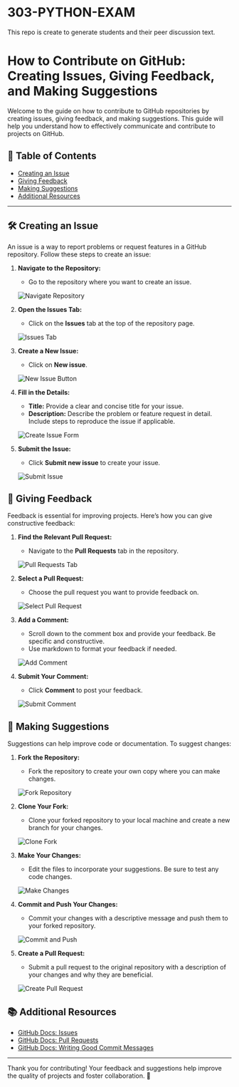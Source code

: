 # 303-PYTHON-EXAM
This repo is create to generate students and their peer discussion text.

# How to Contribute on GitHub: Creating Issues, Giving Feedback, and Making Suggestions

Welcome to the guide on how to contribute to GitHub repositories by creating issues, giving feedback, and making suggestions. This guide will help you understand how to effectively communicate and contribute to projects on GitHub.

## 📌 Table of Contents

- [Creating an Issue](#creating-an-issue)
- [Giving Feedback](#giving-feedback)
- [Making Suggestions](#making-suggestions)
- [Additional Resources](#additional-resources)

---

## 🛠️ Creating an Issue

An issue is a way to report problems or request features in a GitHub repository. Follow these steps to create an issue:

1. **Navigate to the Repository:**
   - Go to the repository where you want to create an issue.

   ![Navigate Repository](https://img.shields.io/badge/Navigate%20to%20Repository-blue?style=for-the-badge&logo=github)

2. **Open the Issues Tab:**
   - Click on the **Issues** tab at the top of the repository page.

   ![Issues Tab](https://img.shields.io/badge/Issues%20Tab-yellow?style=for-the-badge&logo=github)

3. **Create a New Issue:**
   - Click on **New issue**.

   ![New Issue Button](https://img.shields.io/badge/New%20Issue-green?style=for-the-badge&logo=github)

4. **Fill in the Details:**
   - **Title:** Provide a clear and concise title for your issue.
   - **Description:** Describe the problem or feature request in detail. Include steps to reproduce the issue if applicable.

   ![Create Issue Form](https://img.shields.io/badge/Fill%20Details-blue?style=for-the-badge&logo=github)

5. **Submit the Issue:**
   - Click **Submit new issue** to create your issue.

   ![Submit Issue](https://img.shields.io/badge/Submit%20Issue-lightgrey?style=for-the-badge&logo=github)

## 💬 Giving Feedback

Feedback is essential for improving projects. Here’s how you can give constructive feedback:

1. **Find the Relevant Pull Request:**
   - Navigate to the **Pull Requests** tab in the repository.

   ![Pull Requests Tab](https://img.shields.io/badge/Pull%20Requests%20Tab-blue?style=for-the-badge&logo=github)

2. **Select a Pull Request:**
   - Choose the pull request you want to provide feedback on.

   ![Select Pull Request](https://img.shields.io/badge/Select%20Pull%20Request-green?style=for-the-badge&logo=github)

3. **Add a Comment:**
   - Scroll down to the comment box and provide your feedback. Be specific and constructive.
   - Use markdown to format your feedback if needed.

   ![Add Comment](https://img.shields.io/badge/Add%20Comment-yellow?style=for-the-badge&logo=github)

4. **Submit Your Comment:**
   - Click **Comment** to post your feedback.

   ![Submit Comment](https://img.shields.io/badge/Submit%20Comment-lightblue?style=for-the-badge&logo=github)

## 📝 Making Suggestions

Suggestions can help improve code or documentation. To suggest changes:

1. **Fork the Repository:**
   - Fork the repository to create your own copy where you can make changes.

   ![Fork Repository](https://img.shields.io/badge/Fork%20Repository-blue?style=for-the-badge&logo=github)

2. **Clone Your Fork:**
   - Clone your forked repository to your local machine and create a new branch for your changes.

   ![Clone Fork](https://img.shields.io/badge/Clone%20Fork-green?style=for-the-badge&logo=git)

3. **Make Your Changes:**
   - Edit the files to incorporate your suggestions. Be sure to test any code changes.

   ![Make Changes](https://img.shields.io/badge/Make%20Changes-yellow?style=for-the-badge&logo=git)

4. **Commit and Push Your Changes:**
   - Commit your changes with a descriptive message and push them to your forked repository.

   ![Commit and Push](https://img.shields.io/badge/Commit%20and%20Push-lightgrey?style=for-the-badge&logo=git)

5. **Create a Pull Request:**
   - Submit a pull request to the original repository with a description of your changes and why they are beneficial.

   ![Create Pull Request](https://img.shields.io/badge/Create%20Pull%20Request-lightblue?style=for-the-badge&logo=github)

## 📚 Additional Resources

- [GitHub Docs: Issues](https://docs.github.com/en/issues)
- [GitHub Docs: Pull Requests](https://docs.github.com/en/pull-requests)
- [GitHub Docs: Writing Good Commit Messages](https://docs.github.com/en/github/collaborating-with-issues-and-pull-requests/about-writing-and-editing-issues)

---

Thank you for contributing! Your feedback and suggestions help improve the quality of projects and foster collaboration. 🚀
